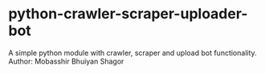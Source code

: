 # python-crawler-scraper-uploader-bot
A simple python module with crawler, scraper and upload bot functionality.
Author: Mobasshir Bhuiyan Shagor
